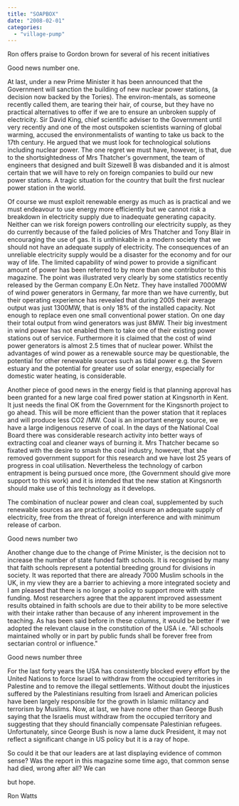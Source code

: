 ```yaml
---
title: "SOAPBOX"
date: "2008-02-01"
categories: 
  - "village-pump"
---
```


Ron offers praise to Gordon brown for several of his recent initiatives

Good news number one.

At last, under a new Prime Minister it has been announced that the Government will sanction the building of new nuclear power stations, (a decision now backed by the Tories). The environ-mentals, as someone recently called them, are tearing their hair, of course, but they have no practical alternatives to offer if we are to ensure an unbroken supply of electricity. Sir David King, chief scientific adviser to the Government until very recently and one of the most outspoken scientists warning of global warming, accused the environmentalists of wanting to take us back to the 17th century. He argued that we must look for technological solutions including nuclear power. The one regret we must have, however, is that, due to the shortsightedness of Mrs Thatcher's government, the team of engineers that designed and built Sizewell B was disbanded and it is almost certain that we will have to rely on foreign companies to build our new power stations. A tragic situation for the country that built the first nuclear power station in the world.

Of course we must exploit renewable energy as much as is practical and we must endeavour to use energy more efficiently but we cannot risk a breakdown in electricity supply due to inadequate generating capacity. Neither can we risk foreign powers controlling our electricity supply, as they do currently because of the failed policies of Mrs Thatcher and Tony Blair in encouraging the use of gas. It is unthinkable in a modern society that we should not have an adequate supply of electricity. The consequences of an unreliable electricity supply would be a disaster for the economy and for our way of life. The limited capability of wind power to provide a significant amount of power has been referred to by more than one contributor to this magazine. The point was illustrated very clearly by some statistics recently released by the German company E.On Netz. They have installed 7000MW of wind power generators in Germany, far more than we have currently, but their operating experience has revealed that during 2005 their average output was just 1300MW, that is only 18% of the installed capacity. Not enough to replace even one small conventional power station. On one day their total output from wind generators was just 8MW. Their big investment in wind power has not enabled them to take one of their existing power stations out of service. Furthermore it is claimed that the cost of wind power generators is almost 2.5 times that of nuclear power. Whilst the advantages of wind power as a renewable source may be questionable, the potential for other renewable sources such as tidal power e.g. the Severn estuary and the potential for greater use of solar energy, especially for domestic water heating, is considerable.

Another piece of good news in the energy field is that planning approval has been granted for a new large coal fired power station at Kingsnorth in Kent. It just needs the final OK from the Government for the Kingsnorth project to go ahead. This will be more efficient than the power station that it replaces and will produce less CO2 /MW. Coal is an important energy source, we have a large indigenous reserve of coal. In the days of the National Coal Board there was considerable research activity into better ways of extracting coal and cleaner ways of burning it. Mrs Thatcher became so fixated with the desire to smash the coal industry, however, that she removed government support for this research and we have lost 25 years of progress in coal utilisation. Nevertheless the technology of carbon entrapment is being pursued once more, (the Government should give more support to this work) and it is intended that the new station at Kingsnorth should make use of this technology as it develops.

The combination of nuclear power and clean coal, supplemented by such renewable sources as are practical, should ensure an adequate supply of electricity, free from the threat of foreign interference and with minimum release of carbon.

Good news number two

Another change due to the change of Prime Minister, is the decision not to increase the number of state funded faith schools. It is recognised by many that faith schools represent a potential breeding ground for divisions in society. It was reported that there are already 7000 Muslim schools in the UK, in my view they are a barrier to achieving a more integrated society and I am pleased that there is no longer a policy to support more with state funding. Most researchers agree that the apparent improved assessment results obtained in faith schools are due to their ability to be more selective with their intake rather than because of any inherent improvement in the teaching. As has been said before in these columns, it would be better if we adopted the relevant clause in the constitution of the USA i.e. "All schools maintained wholly or in part by public funds shall be forever free from sectarian control or influence."

Good news number three

For the last forty years the USA has consistently blocked every effort by the United Nations to force Israel to withdraw from the occupied territories in Palestine and to remove the illegal settlements. Without doubt the injustices suffered by the Palestinians resulting from Israeli and American policies have been largely responsible for the growth in Islamic militancy and terrorism by Muslims. Now, at last, we have none other than George Bush saying that the Israelis must withdraw from the occupied territory and suggesting that they should financially compensate Palestinian refugees. Unfortunately, since George Bush is now a lame duck President, it may not reflect a significant change in US policy but it is a ray of hope.

So could it be that our leaders are at last displaying evidence of common sense? Was the report in this magazine some time ago, that common sense had died, wrong after all? We can

but hope.

Ron Watts
